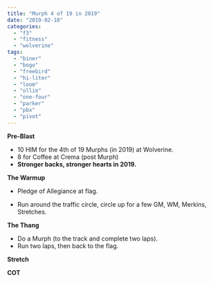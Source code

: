 ```yaml
---
title: "Murph 4 of 19 in 2019"
date: "2019-02-18"
categories: 
  - "f3"
  - "fitness"
  - "wolverine"
tags: 
  - "biner"
  - "bogo"
  - "freebird"
  - "hi-liter"
  - "loom"
  - "ollie"
  - "one-four"
  - "parker"
  - "pbx"
  - "pivot"
---
```


**Pre-Blast**

- 10 HIM for the 4th of 19 Murphs (in 2019) at Wolverine.
- 8 for Coffee at Crema (post Murph)
- **Stronger backs, stronger hearts in 2019.**

**The Warmup**

- Pledge of Allegiance at flag.

- Run around the traffic circle, circle up for a few GM, WM, Merkins, Stretches.

**T****he T****hang**

- Do a Murph (to the track and complete two laps).
- Run two laps, then back to the flag.

**Stretch**

**COT**
